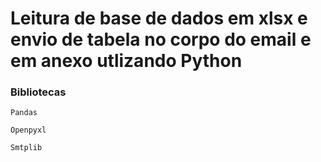 # Leitura de base de dados em xlsx e envio de tabela no corpo do email e em anexo utlizando Python

### Bibliotecas
```
Pandas
```
```
Openpyxl
```
```
Smtplib
```
